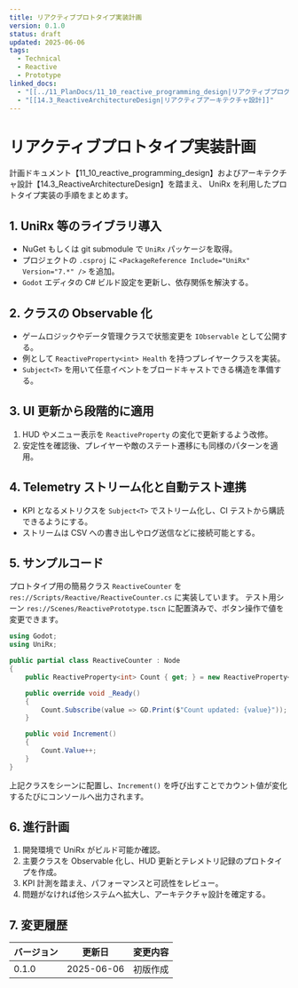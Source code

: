 ```yaml
---
title: リアクティブプロトタイプ実装計画
version: 0.1.0
status: draft
updated: 2025-06-06
tags:
  - Technical
  - Reactive
  - Prototype
linked_docs:
  - "[[../11_PlanDocs/11_10_reactive_programming_design|リアクティブプログラミング設計]]"
  - "[[14.3_ReactiveArchitectureDesign|リアクティブアーキテクチャ設計]]"
---
```


# リアクティブプロトタイプ実装計画

計画ドキュメント【11_10_reactive_programming_design】およびアーキテクチャ設計【14.3_ReactiveArchitectureDesign】を踏まえ、
UniRx を利用したプロトタイプ実装の手順をまとめます。

## 1. UniRx 等のライブラリ導入

- NuGet もしくは git submodule で `UniRx` パッケージを取得。
- プロジェクトの `.csproj` に `<PackageReference Include="UniRx" Version="7.*" />` を追加。
- `Godot` エディタの C# ビルド設定を更新し、依存関係を解決する。

## 2. クラスの Observable 化

- ゲームロジックやデータ管理クラスで状態変更を `IObservable` として公開する。
- 例として `ReactiveProperty<int> Health` を持つプレイヤークラスを実装。
- `Subject<T>` を用いて任意イベントをブロードキャストできる構造を準備する。

## 3. UI 更新から段階的に適用

1. HUD やメニュー表示を `ReactiveProperty` の変化で更新するよう改修。
2. 安定性を確認後、プレイヤーや敵のステート遷移にも同様のパターンを適用。

## 4. Telemetry ストリーム化と自動テスト連携

- KPI となるメトリクスを `Subject<T>` でストリーム化し、CI テストから購読できるようにする。
- ストリームは CSV への書き出しやログ送信などに接続可能とする。

## 5. サンプルコード

プロトタイプ用の簡易クラス `ReactiveCounter` を `res://Scripts/Reactive/ReactiveCounter.cs` に実装しています。
テスト用シーン `res://Scenes/ReactivePrototype.tscn` に配置済みで、ボタン操作で値を変更できます。

```csharp
using Godot;
using UniRx;

public partial class ReactiveCounter : Node
{
    public ReactiveProperty<int> Count { get; } = new ReactiveProperty<int>(0);

    public override void _Ready()
    {
        Count.Subscribe(value => GD.Print($"Count updated: {value}"));
    }

    public void Increment()
    {
        Count.Value++;
    }
}
```

上記クラスをシーンに配置し、`Increment()` を呼び出すことでカウント値が変化するたびにコンソールへ出力されます。

## 6. 進行計画

1. 開発環境で UniRx がビルド可能か確認。
2. 主要クラスを Observable 化し、HUD 更新とテレメトリ記録のプロトタイプを作成。
3. KPI 計測を踏まえ、パフォーマンスと可読性をレビュー。
4. 問題がなければ他システムへ拡大し、アーキテクチャ設計を確定する。

## 7. 変更履歴

| バージョン | 更新日     | 変更内容 |
| ---------- | ---------- | -------- |
| 0.1.0      | 2025-06-06 | 初版作成 |
